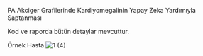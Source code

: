 PA Akciger Grafilerinde Kardiyomegalinin Yapay Zeka Yardımıyla Saptanması

Kod ve raporda bütün detaylar mevcuttur.

Örnek Hasta
![1 (4)](https://github.com/user-attachments/assets/df0de718-874f-4d95-8fd8-cba600d4a236)
